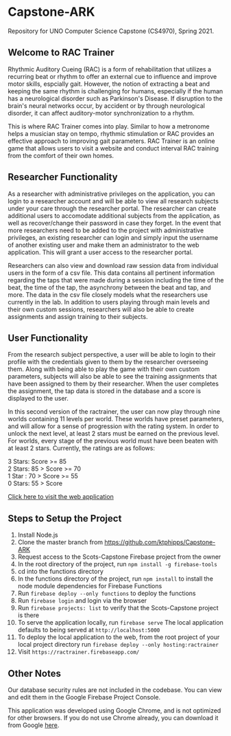 # Capstone-ARK
Repository for UNO Computer Science Capstone (CS4970), Spring 2021.

## Welcome to RAC Trainer

Rhythmic Auditory Cueing (RAC) is a form of rehabilitation that utilizes a recurring beat or rhythm to offer an external cue to influence and improve motor skills, espcially gait. However, the notion of extracting a beat and keeping the same rhythm is challenging for humans, especially if the human has a neurological disorder such as Parkinson's Disease. If disruption to the brain's neural networks occur, by accident or by through neurological disorder, it can affect auditory-motor synchronization to a rhythm. 

This is where RAC Trainer comes into play. Similar to how a metronome helps a musician stay on tempo, rhythmic stimulation or RAC provides an effective approach to improving gait parameters. RAC Trainer is an online game that allows users to visit a website and conduct interval RAC training from the comfort of their own homes.

## Researcher Functionality

As a researcher with administrative privileges on the application, you can login to a researcher account and will be able to view all research subjects under your care through the researcher portal. The researcher can create additional users to accomodate additional subjects from the application, as well as recover/change their password in case they forget. In the event that more researchers need to be added to the project with administrative privileges, an existing researcher can login and simply input the username of another existing user and make them an administrator to the web application. This will grant a user access to the researcher portal.

Researchers can also view and download raw session data from individual users in the form of a csv file. This data contains all pertinent information regarding the taps that were made during a session including the time of the beat, the time of the tap, the asynchrony between the beat and tap, and more. The data in the csv file closely models what the researchers use currently in the lab. In addition to users playing through main levels and their own custom sessions, researchers will also be able to create assignments and assign training to their subjects. 

## User Functionality

From the research subject perspective, a user will be able to login to their profile with the credentials given to them by the researcher overseeing them. Along with being able to play the game with their own custom parameters, subjects will also be able to see the training assignments that have been assigned to them by their researcher. When the user completes the assignment, the tap data is stored in the database and a score is displayed to the user.

In this second version of the ractrainer, the user can now play through nine worlds containing 11 levels per world. These worlds have preset parameters, and will allow for a sense of progression with the rating system. In order to unlock the next level, at least 2 stars must be earned on the previous level. For worlds, every stage of the previous world must have been beaten with at least 2 stars. Currently, the ratings are as follows:

3 Stars:      Score >= 85<br/>
2 Stars: 85 > Score >= 70<br/>
1 Star : 70 > Score >= 55<br/>
0 Stars: 55 > Score<br/>




[Click here to visit the web application](https://ractrainer.firebaseapp.com/)

## Steps to Setup the Project
1. Install Node.js
2. Clone the master branch from https://github.com/ktphipps/Capstone-ARK
3. Request access to the Scots-Capstone Firebase project from the owner
4. In the root directory of the project, run `npm install -g firebase-tools`
5. cd into the functions directory
6. In the functions directory of the project, run `npm install` to install the node module dependencies for Firebase Functions
7. Run `firebase deploy --only functions` to deploy the functions
8. Run `firebase login` and login via the browser
9. Run `firebase projects: list` to verify that the Scots-Capstone project is there
10. To serve the application locally, run `firebase serve`
    The local application defaults to being served at `http://localhost:5000`
11. To deploy the local application to the web, from the root project of your local project directory run `firebase deploy --only hosting:ractrainer`
12. Visit `https://ractrainer.firebaseapp.com/`


## Other Notes
Our database security rules are not included in the codebase. You can view and edit them in the Google Firebase Project Console.

This application was developed using Google Chrome, and is not optimized for other browsers. If you do not use Chrome already, you can download it from Google [here](https://www.google.com/chrome/?brand=JJTC&geo=US&gclid=EAIaIQobChMI1OWs-5WL8AIV4W1vBB2euABIEAAYASAAEgKF0vD_BwE&gclsrc=aw.ds).
